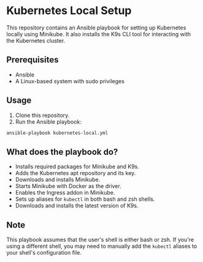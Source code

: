 # Kubernetes Local Setup

This repository contains an Ansible playbook for setting up Kubernetes locally using Minikube. It also installs the K9s CLI tool for interacting with the Kubernetes cluster.

## Prerequisites

- Ansible
- A Linux-based system with sudo privileges

## Usage

1. Clone this repository.
2. Run the Ansible playbook:

```bash
ansible-playbook kubernetes-local.yml
```

## What does the playbook do?

- Installs required packages for Minikube and K9s.
- Adds the Kubernetes apt repository and its key.
- Downloads and installs Minikube.
- Starts Minikube with Docker as the driver.
- Enables the Ingress addon in Minikube.
- Sets up aliases for `kubectl` in both bash and zsh shells.
- Downloads and installs the latest version of K9s.

## Note

This playbook assumes that the user's shell is either bash or zsh. If you're using a different shell, you may need to manually add the `kubectl` aliases to your shell's configuration file.
